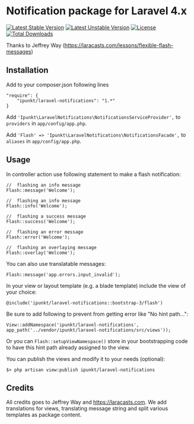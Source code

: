 # Notification package for Laravel 4.x

[![Latest Stable Version](https://poser.pugx.org/ipunkt/laravel-notifications/v/stable.svg)](https://packagist.org/packages/ipunkt/laravel-notifications) [![Latest Unstable Version](https://poser.pugx.org/ipunkt/laravel-notifications/v/unstable.svg)](https://packagist.org/packages/ipunkt/laravel-notifications) [![License](https://poser.pugx.org/ipunkt/laravel-notifications/license.svg)](https://packagist.org/packages/ipunkt/laravel-notifications) [![Total Downloads](https://poser.pugx.org/ipunkt/laravel-notifications/downloads.svg)](https://packagist.org/packages/ipunkt/laravel-notifications)

Thanks to Jeffrey Way (https://laracasts.com/lessons/flexible-flash-messages)

## Installation

Add to your composer.json following lines

	"require": {
		"ipunkt/laravel-notifications": "1.*"
	}

Add `'Ipunkt\LaravelNotifications\NotificationsServiceProvider',` to `providers` in `app/config/app.php`.

Add `'Flash' => 'Ipunkt\LaravelNotifications\NotificationsFacade',` to `aliases` in `app/config/app.php`.


## Usage

In controller action use following statement to make a flash notification:

	//	flashing an info message
	Flash::message('Welcome');

	//	flashing an info message
	Flash::info('Welcome');

	//	flashing a success message
	Flash::success('Welcome');

	//	flashing an error message
	Flash::error('Welcome');

	//	flashing an overlaying message
	Flash::overlay('Welcome');

You can also use translatable messages:

	Flash::message('app.errors.input_invalid');

In your view or layout template (e.g. a blade template) include the view of your choice:

	@include('ipunkt/laravel-notifications::bootstrap-3/flash')

Be sure to add following to prevent from getting error like "No hint path...":

	View::addNamespace('ipunkt/laravel-notifications', app_path('../vendor/ipunkt/laravel-notifications/src/views'));

Or you can `Flash::setupViewNamespace()` store in your bootstrapping code to have this hint path already assigned to the view.


You can publish the views and modify it to your needs (optional):

	$> php artisan view:publish ipunkt/laravel-notifications


## Credits

All credits goes to Jeffrey Way and <https://laracasts.com>.
We add translations for views, translating message string and split various templates as package content.
